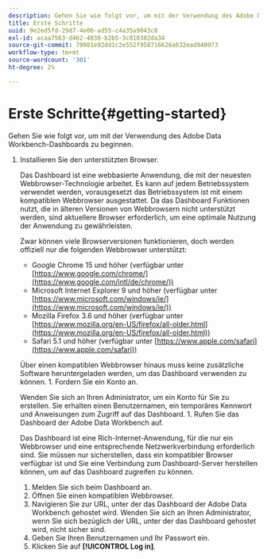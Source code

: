 ```yaml
---
description: Gehen Sie wie folgt vor, um mit der Verwendung des Adobe Data Workbench-Dashboards zu beginnen.
title: Erste Schritte
uuid: 9e2ed5fd-29d7-4e06-ad55-c4a35a9043c8
exl-id: acaa7563-d462-4838-b2b5-3c010382da34
source-git-commit: 79981e92dd1c2e552f958716626a632ead940973
workflow-type: tm+mt
source-wordcount: '301'
ht-degree: 2%

---
```


# Erste Schritte{#getting-started}

Gehen Sie wie folgt vor, um mit der Verwendung des Adobe Data Workbench-Dashboards zu beginnen.

1. Installieren Sie den unterstützten Browser.

   Das Dashboard ist eine webbasierte Anwendung, die mit der neuesten Webbrowser-Technologie arbeitet. Es kann auf jedem Betriebssystem verwendet werden, vorausgesetzt das Betriebssystem ist mit einem kompatiblen Webbrowser ausgestattet. Da das Dashboard Funktionen nutzt, die in älteren Versionen von Webbrowsern nicht unterstützt werden, sind aktuellere Browser erforderlich, um eine optimale Nutzung der Anwendung zu gewährleisten.

   Zwar können viele Browserversionen funktionieren, doch werden offiziell nur die folgenden Webbrowser unterstützt:

   * Google Chrome 15 und höher (verfügbar unter [https://www.google.com/chrome/](https://www.google.com/intl/de/chrome/))
   * Microsoft Internet Explorer 9 und höher (verfügbar unter [https://www.microsoft.com/windows/ie/](https://www.microsoft.com/windows/ie/))
   * Mozilla Firefox 3.6 und höher (verfügbar unter [https://www.mozilla.org/en-US/firefox/all-older.html](https://www.mozilla.org/en-US/firefox/all-older.html))
   * Safari 5.1 und höher (verfügbar unter [https://www.apple.com/safari](https://www.apple.com/safari))

   Über einen kompatiblen Webbrowser hinaus muss keine zusätzliche Software heruntergeladen werden, um das Dashboard verwenden zu können. 1. Fordern Sie ein Konto an.

   Wenden Sie sich an Ihren Administrator, um ein Konto für Sie zu erstellen. Sie erhalten einen Benutzernamen, ein temporäres Kennwort und Anweisungen zum Zugriff auf das Dashboard. 1. Rufen Sie das Dashboard der Adobe Data Workbench auf.

   Das Dashboard ist eine Rich-Internet-Anwendung, für die nur ein Webbrowser und eine entsprechende Netzwerkverbindung erforderlich sind. Sie müssen nur sicherstellen, dass ein kompatibler Browser verfügbar ist und Sie eine Verbindung zum Dashboard-Server herstellen können, um auf das Dashboard zugreifen zu können.
   1. Melden Sie sich beim Dashboard an.
   1. Öffnen Sie einen kompatiblen Webbrowser.
   1. Navigieren Sie zur URL, unter der das Dashboard der Adobe Data Workbench gehostet wird. Wenden Sie sich an Ihren Administrator, wenn Sie sich bezüglich der URL, unter der das Dashboard gehostet wird, nicht sicher sind.
   1. Geben Sie Ihren Benutzernamen und Ihr Passwort ein.
   1. Klicken Sie auf **[!UICONTROL Log in]**.

